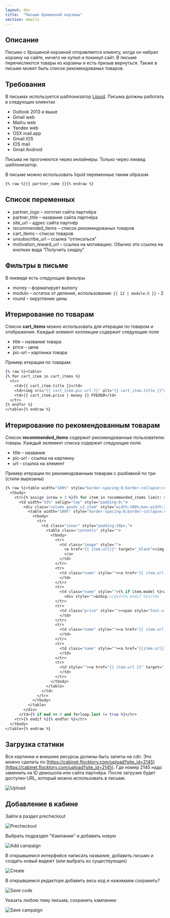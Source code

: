 ```yaml
---
layout: doc
title:  "Письмо брошенной корзины"
section: emails
---
```


## Описание
Письмo с брошеной корзиной отправляется клиенту, когда он набрал корзину на сайте, ничего не купил и покинул сайт. В письме перечисляются товары из корзины и есть призыв вернуться.
Также в письме может быть список рекомендованых товаров.

## Требования

В письмах используется шаблонизатор [Liquid](https://shopify.github.io/liquid/).
Письма должны работать в следующих клиентах

* Outlook 2013 и выше
* Gmail web
* Mailru web
* Yandex web
* OSX mail.app
* Gmail IOS
* IOS mail
* Gmail Android

Письма не прогоняются через инлайнеры. Только через ликвид шаблонизатор.

В письме можно использовать liquid переменные таким образом

```clojure
{% raw %}{{ partner_name }}{% endraw %}
```

## Список переменных
* partner_logo – логотип сайта партнёра
* partner_title – название сайта партнёра
* site_url – адрес сайта партнёр
* recommended_items – список рекомендованых товаров
* cart_items – список товаров
* unsubscribe_url – ссылка "отписаться"
* motivation_reward_url – ссылка на мотивацию. Обычно это ссылка на кнопках вида "Получить скидку"

## Фильтры в письме
В ликвиде есть следующие фильтры

* money – форматирует валюту
* modulo – остаток от деления, использование: `{{ 12 | module:5 }}` - 2
* round – округление цены

## Итерирование по товарам
Список **cart_items** можно использовать для итерации по товаром и отображения.
Каждый элемент коллекции содержит следующие поля

* title – название товара
* price – цена
* pic-url – картинка товара

Пример итерации по товарам:

```clojure
{% raw %}<table>
{% for cart_item in cart_items %}
  <tr>
    <td>{{ cart_item.title }}</td>
    <td><img src="{{ cart_item.pic-url }}" alt="{{ cart_item.title }}"></img></td>
    <td>{{ cart_item.price | money }} РУБЛЕЙ</td>
  </tr>
{% endfor %}
</table>{% endraw %}
```

## Итерирование по рекомендованным товарам
Список **recommended_items** содержит рекомендованные пользователю товары.
Каждый эелемент списка содержит следующие поля:

* title – название
* pic-url - ссылка на картинку
* url - ссылка на элемент

Пример итерации по рекомендованным товарам с разбивкой по три (стили вырезаны)

```clojure
{% raw %}<table width="100%" style="border-spacing:0;border-collapse:collapse;font-family:Arial,'Helvetica Neue',Helvetica,sans-serif;color:#333333;">
  <tbody>
    <tr>{% assign inrow = 3 %}{% for item in recommended_items limit: 6 %}{% assign mod = forloop.index | modulo: inrow %}
      <td width="33%" valign="top" style="padding:0;">
        <div class="column goods_x3_item" style="width:100%;max-width:200px;display:inline-block;vertical-align:top;">
          <table width="100%" style="border-spacing:0;border-collapse:collapse;font-family:Arial,'Helvetica Neue',Helvetica,sans-serif;color:#333333;">
            <tbody>
              <tr>
                <td class="inner" style="padding:10px;">
                  <table class="contents" style="">
                    <tbody>
                      <tr>
                        <td class="image" style="">
                          <a href="{{ item.url}}" target="_blank"><img src="{{ item['pic-url'] }}?&scale=both" class="img" width="170" height="170" border="0" alt="" style="">
                          </a>
                        </td>
                      </tr>
                      <tr>
                        <td class="name" style=""><a href="{{ item.url }}" target="_blank" class="link" style=""><span style="font-size: 12px;">{{ item.other-data.TypePrefix}}</span></a>
                        </td>
                      </tr>
                      <tr>
                        <td class="name" style="">{% if item.model %}<a href="{{ item.url }}" target="_blank" class="link" style=""><span style=""><b>Метро</b> {{ item.model }}</span></a>{% else %}
                          <div style="">&nbsp;</div>{% endif %}</td>
                      </tr>
                      <tr>
                        <td class="price" style=""><span style="font-size: 12px"><b>Цена: {{item.price | round | money}} руб.</b></span>
                        </td>
                      </tr>
                      <tr>
                        <td class="name" style=""><a href="{{ item.url }}" target="_blank" class="link" style=""><span style=""><b>Этаж:</b> {{ item.other-data.floor }} / {{ item.other-data.floors }}</span></a>
                        </td>
                      </tr>
                      <tr>
                        <td class="name" style=""><a href="{{item.url}}" target="_blank" class="link" style=""><span style=""><b>Общая площадь:</b> {{ item.other-data.squareFull}}</span></a>
                        </td>
                      </tr>
                      <tr>
                        <td style=""><a href="{{ item.url }}" target="_blank" style="">ПОСМОТРЕТЬ</a>
                        </td>
                      </tr>
                    </tbody>
                  </table>
                </td>
              </tr>
            </tbody>
          </table>
        </div>
      </td>{% if mod == 0 and forloop.last != true %}</tr>
    <tr>{% endif %}{% endfor %}</tr>
  </tbody>
</table>{% endraw %}
```



## Загрузка статики
Все картинки и внешние ресурсы должны быть залиты на cdn.
Это можно сделать по [https://cabinet.flocktory.com/upload?site_id=2145](https://cabinet.flocktory.com/upload?site_id=2145). Где номер 2145 надо заменить на ID демошопа или сайта партнёра.
После загрузке будет доступен URL, который можно использовать в письме.

![Upload](https://assets.flocktory.com/uploads/clients/1791/fea56eea-6851-47a7-aa96-e666bb712ea6_EA320104C3A3B5BC769272B6D2CE4511.png)

## Добавление в кабине

Зайти в раздел precheckout

![Precheckout](https://assets.flocktory.com/uploads/clients/1791/beb54f28-3162-4229-8ff6-0c7e19038bbc_7BC69BFA0D6CD929DCC5F531C9472AD1.png)

Выбрать подраздел "Кампании" и добавить новую

![Add campaign](https://assets.flocktory.com/uploads/clients/1791/86c9cd44-be44-40b8-8f2b-eabdebd66c87_B5B73049B774D753A60096113C2B3712.png)

В открывшемся интерфейсе написать название, добавить письмо и создать новый видежт (или выбрать из существующих)

![Create](https://assets.flocktory.com/uploads/clients/1791/e185e544-81c3-4b50-a9c0-d47fa0d5ccd7_850EF3060D0FBCDE19DE07C7A5C4DDD8.png)

В открывшемся редакторе добавить весь код и нажимаем сохранить?

![Save code](https://assets.flocktory.com/uploads/clients/1791/155d36c2-d0d4-44b9-8ea5-f55438e97bd3_1496E22C3C657453D86BB85127C3ED9D.png)

Указать любою тему письма, сохранить кампанию

![Save campaign](https://assets.flocktory.com/uploads/clients/1791/e3993fe3-d383-4561-9cd7-639824d54ddf_F9A4D1E21F24985EC31070AEA6FC2863.png)
